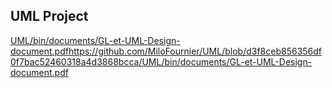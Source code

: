 ## UML Project
[UML/bin/documents/GL-et-UML-Design-document.pdf](https://github.com/MiloFournier/UML/blob/d3f8ceb856356df0f7bac52460318a4d3868bcca/UML/bin/documents/GL-et-UML-Design-document.pdf)https://github.com/MiloFournier/UML/blob/d3f8ceb856356df0f7bac52460318a4d3868bcca/UML/bin/documents/GL-et-UML-Design-document.pdf

